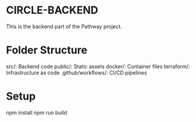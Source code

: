 # CIRCLE-BACKEND
This is the backend part of the Pathway project.

# Folder Structure
src/: Backend code
public/: Static assets
docker/: Container files
terraform/: Infrastructure as code
.github/workflows/: CI/CD pipelines
# Setup
npm install
npm run build
